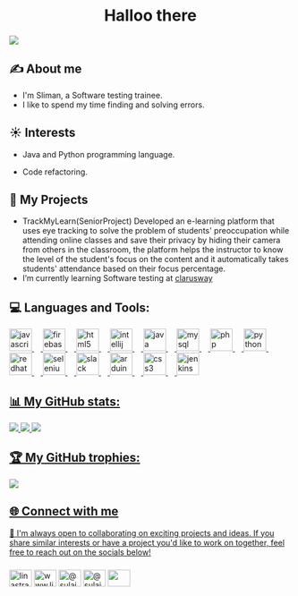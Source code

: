 <h1 align="center">Halloo there</h1>

<a href="https://visitcount.itsvg.in"><img src="https://visitcount.itsvg.in/api?id=Linastraa&label=Profile%20Views&color=8&icon=4&pretty=false" /></a>

<h2 align="left">✍️ About me</h2>

- I'm Sliman, a Software testing trainee.
- I like to spend my time finding and solving errors.

<h2 align="left">☀️ Interests</h2>

- Java and Python programming language.

- Code refactoring.

<h2 align="left">📁 My Projects</h2>

- TrackMyLearn(SeniorProject) Developed an e-learning platform that uses eye tracking to solve the problem of students' preoccupation while attending online classes and save their privacy by hiding their camera from others in the classroom, the platform helps the instructor to know the level of the student's focus on the content and it automatically takes students' attendance based on their focus percentage.
- I’m currently learning Software testing at [clarusway](https://clarusway.com/)


<h2 align="left">💻 Languages and Tools:</h2>


<div align="left">
  <a href="https://developer.mozilla.org/en-US/docs/Web/JavaScript"><img src="https://cdn.jsdelivr.net/gh/devicons/devicon/icons/javascript/javascript-original.svg" height="40" alt="javascript logo"  />
  <img width="12" />
  <a href="https://firebase.google.com/"><img src="https://cdn.jsdelivr.net/gh/devicons/devicon/icons/firebase/firebase-plain.svg" height="40" alt="firebase logo"  />
  <img width="12" />
  <a href="https://www.w3schools.com/html/"><img src="https://cdn.jsdelivr.net/gh/devicons/devicon/icons/html5/html5-original.svg" height="40" alt="html5 logo"  />
  <img width="12" />
  <a href="https://www.jetbrains.com/idea/"><img src="https://cdn.jsdelivr.net/gh/devicons/devicon/icons/intellij/intellij-original.svg" height="40" alt="intellij logo"  />
  <img width="12" />
  <a href="https://www.java.com/en/"><img src="https://cdn.jsdelivr.net/gh/devicons/devicon/icons/java/java-original.svg" height="40" alt="java logo"  />
  <img width="12" />
  <a href="https://www.mysql.com/"><img src="https://cdn.jsdelivr.net/gh/devicons/devicon/icons/mysql/mysql-original.svg" height="40" alt="mysql logo"  />
  <img width="12" />
  <a href="https://www.php.net/"><img src="https://cdn.jsdelivr.net/gh/devicons/devicon/icons/php/php-original.svg" height="40" alt="php logo"  />
  <img width="12" />
  <a href="https://www.python.org/"><img src="https://cdn.jsdelivr.net/gh/devicons/devicon/icons/python/python-original.svg" height="40" alt="python logo"  />
  <img width="12" />
  <a href="https://www.redhat.com/en"><img src="https://cdn.jsdelivr.net/gh/devicons/devicon/icons/redhat/redhat-original.svg" height="40" alt="redhat logo"  />
  <img width="12" />
  <a href="https://www.selenium.dev/"><img src="https://cdn.jsdelivr.net/gh/devicons/devicon/icons/selenium/selenium-original.svg" height="40" alt="selenium logo"  />
  <img width="12" />
  <a href="https://slack.com/"><img src="https://cdn.jsdelivr.net/gh/devicons/devicon/icons/slack/slack-original.svg" height="40" alt="slack logo"  />
  <img width="12" />
  <a href="https://www.arduino.cc/"><img src="https://cdn.jsdelivr.net/gh/devicons/devicon/icons/arduino/arduino-original.svg" height="40" alt="arduino logo"  />
  <img width="12" />
  <a href="https://www.w3schools.com/css/"><img src="https://cdn.jsdelivr.net/gh/devicons/devicon/icons/css3/css3-original.svg" height="40" alt="css3 logo"  />
  <img width="12" />
  <a href="https://www.jenkins.io/"><img src="https://cdn.jsdelivr.net/gh/devicons/devicon/icons/jenkins/jenkins-line.svg" height="40" alt="jenkins logo"  />
</div>

<h2 align="left">📊 My GitHub stats:</h2>

![](https://github-readme-stats.vercel.app/api?username=linastraa&theme=tokyonight&hide_border=false&include_all_commits=true&count_private=true)
![](https://github-readme-streak-stats.herokuapp.com/?user=linastraa&theme=tokyonight&hide_border=false)
![](https://github-readme-stats.vercel.app/api/top-langs/?username=linastraa&theme=tokyonight&hide_border=false&include_all_commits=true&count_private=true&layout=compact)


<h2 align="left">🏆 My GitHub trophies:</h2>

![](https://github-profile-trophy.vercel.app/?username=linastraa&theme=tokyonight&no-frame=true&no-bg=false&margin-w=4)


<h2 align="left">🌐 Connect with me</h2>
🌟 I'm always open to collaborating on exciting projects and ideas. If you share similar interests or have a project you'd like to work on together, feel free to reach out on the socials below!
<h3></h3>
<p align="left">
<a href="https://dev.to/linastra" target="blank"><img align="center" src="https://raw.githubusercontent.com/rahuldkjain/github-profile-readme-generator/master/src/images/icons/Social/devto.svg" alt="linastra" height="30" width="40" /></a>
<a href="https://linkedin.com/in/www.linkedin.com/in/sulaiman-a-alzahrani" target="blank"><img align="center" src="https://raw.githubusercontent.com/rahuldkjain/github-profile-readme-generator/master/src/images/icons/Social/linked-in-alt.svg" alt="www.linkedin.com/in/sulaiman-a-alzahrani" height="30" width="40" /></a>
<a href="https://medium.com/@sulaimanaalzahrani" target="blank"><img align="center" src="https://raw.githubusercontent.com/rahuldkjain/github-profile-readme-generator/master/src/images/icons/Social/medium.svg" alt="@sulaimanaalzahrani" height="30" width="40" /></a>
<a href="https://stackoverflow.com/users/23844446/linastraa" target="blank"><img align="center" src="https://upload.wikimedia.org/wikipedia/commons/e/ef/Stack_Overflow_icon.svg" alt="@sulaimanaalzahrani" height="30" width="40" /></a>
<a href="mailto:sulaimanaalzahrani@gmail.com" target="blank"><img align="center" src="https://img.icons8.com/doodle/48/new-post.png" height="30" width="40"/></a>
</p>



















